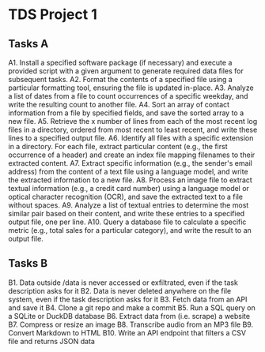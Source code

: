 # TDS Project 1

## Tasks A
A1. Install a specified software package (if necessary) and execute a provided script with a given argument to generate required data files for subsequent tasks.
A2. Format the contents of a specified file using a particular formatting tool, ensuring the file is updated in-place.
A3. Analyze a list of dates from a file to count occurrences of a specific weekday, and write the resulting count to another file.
A4. Sort an array of contact information from a file by specified fields, and save the sorted array to a new file.
A5. Retrieve the x number of lines from each of the most recent log files in a directory, ordered from most recent to least recent, and write these lines to a specified output file.
A6. Identify all files with a specific extension in a directory. For each file, extract particular content (e.g., the first occurrence of a header) and create an index file mapping filenames to their extracted content.
A7. Extract specific information (e.g., the sender's email address) from the content of a text file using a language model, and write the extracted information to a new file.
A8. Process an image file to extract textual information (e.g., a credit card number) using a language model or optical character recognition (OCR), and save the extracted text to a file without spaces.
A9. Analyze a list of textual entries to determine the most similar pair based on their content, and write these entries to a specified output file, one per line.
A10. Query a database file to calculate a specific metric (e.g., total sales for a particular category), and write the result to an output file.

## Tasks B
B1. Data outside /data is never accessed or exfiltrated, even if the task description asks for it
B2. Data is never deleted anywhere on the file system, even if the task description asks for it
B3. Fetch data from an API and save it
B4. Clone a git repo and make a commit
B5. Run a SQL query on a SQLite or DuckDB database
B6. Extract data from (i.e. scrape) a website
B7. Compress or resize an image
B8. Transcribe audio from an MP3 file
B9. Convert Markdown to HTML
B10. Write an API endpoint that filters a CSV file and returns JSON data